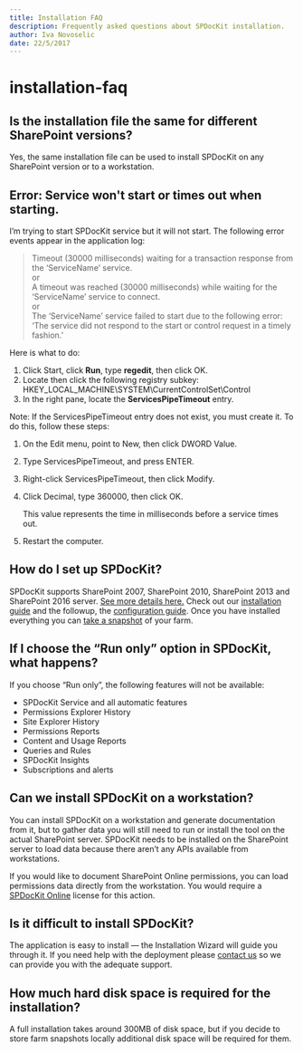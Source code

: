 ```yaml
---
title: Installation FAQ
description: Frequently asked questions about SPDocKit installation.
author: Iva Novoselic
date: 22/5/2017
---
```


# installation-faq

## Is the installation file the same for different SharePoint versions?

Yes, the same installation file can be used to install SPDocKit on any SharePoint version or to a workstation.

## Error: Service won't start or times out when starting.

I’m trying to start SPDocKit service but it will not start. The following error events appear in the application log:

> Timeout \(30000 milliseconds\) waiting for a transaction response from the ‘ServiceName’ service.  
> or  
> A timeout was reached \(30000 milliseconds\) while waiting for the ‘ServiceName’ service to connect.  
> or  
> The ‘ServiceName’ service failed to start due to the following error: ‘The service did not respond to the start or control request in a timely fashion.’

Here is what to do:

1. Click Start, click **Run**, type **regedit**, then click OK.
2. Locate then click the following registry subkey: HKEY\_LOCAL\_MACHINE\SYSTEM\CurrentControlSet\Control
3. In the right pane, locate the **ServicesPipeTimeout** entry.

Note: If the ServicesPipeTimeout entry does not exist, you must create it. To do this, follow these steps:

1. On the Edit menu, point to New, then click DWORD Value.
2. Type ServicesPipeTimeout, and press ENTER.
3. Right-click ServicesPipeTimeout, then click Modify.
4. Click Decimal, type 360000, then click OK.  

   This value represents the time in milliseconds before a service times out.

5. Restart the computer.

## How do I set up SPDocKit?

SPDocKit supports SharePoint 2007, SharePoint 2010, SharePoint 2013 and SharePoint 2016 server. [See more details here.](installation-faq.md#internal/requirements/system-requirements) Check out our [installation guide](installation-faq.md#internal/installation/installation-guide) and the followup, the [configuration guide](installation-faq.md#internal/configuration/configure-spdockit). Once you have installed everything you can [take a snapshot](installation-faq.md#internal/how-to/sharepoint-farm-snapshots/manual-snapshots) of your farm.

## If I choose the “Run only” option in SPDocKit, what happens?

If you choose “Run only”, the following features will not be available:

* SPDocKit Service and all automatic features
* Permissions Explorer History
* Site Explorer History
* Permissions Reports
* Content and Usage Reports
* Queries and Rules
* SPDocKit Insights
* Subscriptions and alerts

## Can we install SPDocKit on a workstation?

You can install SPDocKit on a workstation and generate documentation from it, but to gather data you will still need to run or install the tool on the actual SharePoint server. SPDocKit needs to be installed on the SharePoint server to load data because there aren’t any APIs available from workstations.

If you would like to document SharePoint Online permissions, you can load permissions data directly from the workstation. You would require a [SPDocKit Online](https://www.spdockit.com/orders/) license for this action.

## Is it difficult to install SPDocKit?

The application is easy to install — the Installation Wizard will guide you through it. If you need help with the deployment please [contact us](https://www.spdockit.com/support/contact-us/) so we can provide you with the adequate support.

## How much hard disk space is required for the installation?

A full installation takes around 300MB of disk space, but if you decide to store farm snapshots locally additional disk space will be required for them.

